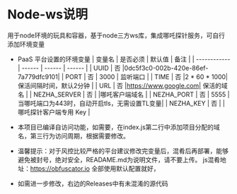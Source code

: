 # Node-ws说明
用于node环境的玩具和容器，基于node三方ws库，集成哪吒探针服务，可自行添加环境变量
* PaaS 平台设置的环境变量
  | 变量名        | 是否必须 | 默认值 | 备注 |
  | ------------ | ------ | ------ | ------ |
  | UUID         | 否 |0dc5f3c0-002b-420e-86ef-7a779dfc9101|
  | PORT         | 否 |  3000  |  监听端口                    |
  | TIME         | 否 |2 * 60 * 1000| 保活间隔时间，默认2分钟  |
  | URL          | 否 |https://www.google.com| 保活的域名     | 
  | NEZHA_SERVER | 否 |        |哪吒客户端域名                |
  | NEZHA_PORT   | 否 | 5555   |当哪吒端口为443时，自动开启tls，无需设置TL变量| 
  | NEZHA_KEY    | 否 |        | 哪吒探针客户端专用 Key        |

* 本项目已编译自访问功能，如需要，在index.js第二行中添加项目分配的域名，第三行为访问周期，根据需要修改。
    
* 温馨提示：对于风控比较严格的平台建议修改完变量后，混肴后再部署，能够避免被封号，绝对安全，READAME.md为说明文件，请不要上传。
js混肴地址：https://obfuscator.io 全部使用默认配置就好，
* 如需进一步修改，右边的Releases中有未混淆的源代码
